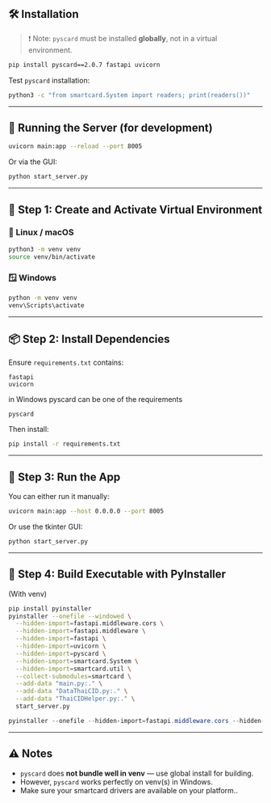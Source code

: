 ## 🛠️ Installation

> ❗ Note: `pyscard` must be installed **globally**, not in a virtual environment.

```bash
pip install pyscard==2.0.7 fastapi uvicorn
```

Test `pyscard` installation:

```bash
python3 -c "from smartcard.System import readers; print(readers())"
```

---

## 🧪 Running the Server (for development)

```bash
uvicorn main:app --reload --port 8005
```

Or via the GUI:

```bash
python start_server.py
```

---

## 🧰 Step 1: Create and Activate Virtual Environment

### 🐧 Linux / macOS

```bash
python3 -m venv venv
source venv/bin/activate
```

### 🪟 Windows

```cmd
python -m venv venv
venv\Scripts\activate
```

---

## 📦 Step 2: Install Dependencies

Ensure `requirements.txt` contains:

```
fastapi
uvicorn
```

in Windows pyscard can be one of the requirements
```
pyscard
```

Then install:

```bash
pip install -r requirements.txt
```

---

## 🚀 Step 3: Run the App

You can either run it manually:

```bash
uvicorn main:app --host 0.0.0.0 --port 8005
```

Or use the tkinter GUI:

```bash
python start_server.py
```

---

## 🔧 Step 4: Build Executable with PyInstaller

(With venv)

```bash
pip install pyinstaller
pyinstaller --onefile --windowed \
  --hidden-import=fastapi.middleware.cors \
  --hidden-import=fastapi.middleware \
  --hidden-import=fastapi \
  --hidden-import=uvicorn \
  --hidden-import=pyscard \
  --hidden-import=smartcard.System \
  --hidden-import=smartcard.util \
  --collect-submodules=smartcard \
  --add-data "main.py:." \
  --add-data "DataThaiCID.py:." \
  --add-data "ThaiCIDHelper.py:." \
  start_server.py
```

```powershell
pyinstaller --onefile --hidden-import=fastapi.middleware.cors --hidden-import=fastapi.middleware --hidden-import=fastapi --hidden-import=uvicorn --hidden-import=pyscard --hidden-import=smartcard.System --hidden-import=smartcard.util --collect-submodules=smartcard --add-data "main.py;." --add-data "DataThaiCID.py;." --add-data "ThaiCIDHelper.py;." --add-data "spaces.py;." start_server.py
```

---

## ⚠️ Notes

- `pyscard` does **not bundle well in venv** — use global install for building.
- However, `pyscard` works perfectly on venv(s) in Windows.
- Make sure your smartcard drivers are available on your platform..